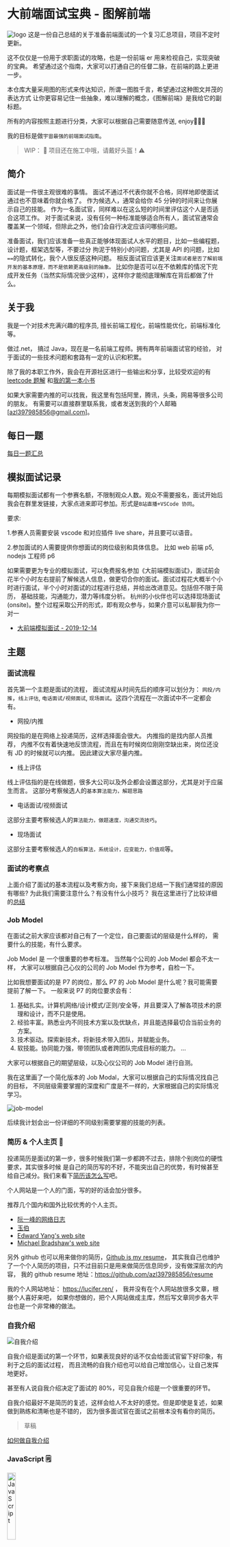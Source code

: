 # 大前端面试宝典 - 图解前端

![logo](./assets/imgs/logo.jpg)
这是一份自己总结的关于准备前端面试的一个复习汇总项目，项目不定时更新。

这不仅仅是一份用于求职面试的攻略，也是一份前端 er 用来检视自己，实现突破的宝典。
希望通过这个指南，大家可以打通自己的任督二脉，在前端的路上更进一步。

本仓库大量采用图的形式来传达知识，所谓一图胜千言，希望通过这种图文并茂的表达方式
让你更容易记住一些抽象，难以理解的概念，《图解前端》是我给它的副标题。

所有的内容按照主题进行分类，大家可以根据自己需要随意传送, enjoy🍻🍻🍻

我的目标是做`宇宙最强的前端面试指南`。

> WIP： 🚧 项目还在施工中哦，请戴好头盔！⚠️

## 简介

面试是一件很主观很难的事情。 面试不通过不代表你就不合格，同样地即使面试通过也不意味着你就合格了。
作为候选人，通常会给你 45 分钟的时间来让你展示自己的技能。
作为一名面试官，同样难以在这么短的时间里评估这个人是否适合这项工作。
对于面试来说，没有任何一种标准能够适合所有人，面试官通常会覆盖某一个领域，但除此之外，他们会自行决定应该问哪些问题。

准备面试，我们应该准备一些真正能够体现面试人水平的题目，比如一些编程题，设计题，框架选型等，不要过分
拘泥于特别小的问题，尤其是 API 的问题，比如`==`的隐式转化，我个人很反感这种问题。
相反面试官应该更关注`面试者是否了解前端开发的基本原理，而不是依赖更高级别的抽象。`
比如你是否可以在不依赖库的情况下完成开发任务（当然实际情况很少这样），这样你才能彻底理解库在背后都做了什么。

## 关于我

我是一个对技术充满兴趣的程序员, 擅长前端工程化，前端性能优化，前端标准化等。

做过.net， 搞过 Java，现在是一名前端工程师。拥有两年前端面试官的经验，
对于面试的一些技术问题和套路有一定的认识和积累。

除了我的本职工作外，我会在开源社区进行一些输出和分享，比较受欢迎的有[leetcode 题解](https://github.com/azl397985856/leetcode)
和[我的第一本小书](https://github.com/azl397985856/automate-everything)

如果大家需要内推的可以找我，我这里有包括阿里，腾讯，头条，网易等很多公司的朋友。
有需要可以直接群里联系我，或者发送到我的个人邮箱 [azl397985856@gmail.com]。

## 每日一题

[每日一题汇总](./daily/)

## 模拟面试记录

每期模拟面试都有一个参赛名额，不限制观众人数。观众不需要报名，面试开始后我会在群里发链接，大家点进来即可参加。形式是`B站直播+VSCode 协同`。

要求:

1.参赛人员需要安装 vscode 和对应插件 live share，并且要可以语音。

2.参加面试的人需要提供你想面试的岗位级别和具体信息。 比如 web 前端 p5, nodejs 工程师 p6

如果需要更为专业的模拟面试，可以免费报名参加《大前端模拟面试》，面试前会花半个小时左右提前了解候选人信息，做更切合你的面试。面试过程花大概半个小时进行面试，半个小时对面试的过程进行总结，并给出改进意见。包括但不限于简历， 基础技能，沟通能力，潜力等纬度分析。 杭州的小伙伴也可以选择现场面试(onsite)。整个过程采取公开的形式，即有观众参与，如果介意可以私聊我为你一对一

- [大前端模拟面试 - 2019-12-14](./mock-interview/2019-12-14.md)

## 主题

### 面试流程

首先第一个主题是面试的流程， 面试流程从时间先后的顺序可以划分为：
`网投/内推`，`线上评估`, `电话面试/视频面试`, `现场面试`。这四个流程在一次面试中不一定都会有。

- 网投/内推

网投指的是在网络上投递简历，这样选择面会很大。
内推指的是找内部人员推荐， 内推不仅有着快速地反馈流程，而且在有时候岗位刚刚空缺出来，岗位还没有 JD 的时候就可以内推。
因此建议大家尽量内推。

- 线上评估

线上评估指的是在线做题，很多大公司以及外企都会设置这部分，尤其是对于应届生而言。
这部分考察候选人的`基本算法能力，解题思路`

- 电话面试/视频面试

这部分主要考察候选人的`算法能力，做题速度，沟通交流技巧`。

- 现场面试

这部分主要考察候选人的`白板算法，系统设计，应变能力，价值观`等。

### 面试的考察点

上面介绍了面试的基本流程以及考察方向，接下来我们总结一下我们通常挂的原因有哪些?
为此我们需要注意什么？有没有什么小技巧？
我在这里进行了比较详细的[总结](./topics/surface/aspects.md)

### Job Model

在面试之前大家应该都对自己有了一个定位，自己要面试的层级是什么样的，
需要什么的技能，有什么要求。

Job Model 是 一个很重要的参考标准。 当然每个公司的 Job Model 都会不太一样，
大家可以根据自己心仪的公司的 Job Model 作为参考，自检一下。

比如我想要面试的是 P7 的岗位，那么 P7 的 Job Model 是什么呢？我可能需要提前了解一下。
一般来说 P7 的岗位要求会有：

1. 基础扎实。计算机网络/设计模式/正则/安全等，并且要深入了解各项技术的原理和设计，而不只是使用。
2. 经验丰富。熟悉业内不同技术方案以及优缺点，并且能选择最切合当前业务的方案。
3. 技术驱动。探索新技术，将新技术带入团队，并赋能业务。
4. 软技能。协同能力强，带领团队或者跨团队完成目标的能力。
   ...

大家可以根据自己的期望层级，以及心仪公司的 Job Model 进行自测。

我在这里画了一个简化版本的 Job Modal，大家可以根据自己的实际情况找自己的目标，
不同层级需要掌握的深度和广度是不一样的，大家根据自己的实际情况学习。

![job-model](./assets/imgs/topics/job-model/job-model.jpg)

后续我计划会出一份详细的不同级别需要掌握的技能的列表。

### 简历 & 个人主页 📖

投递简历是面试的第一步，很多时候我们第一步都跨不过去，排除个别岗位的硬性要求，其实很多时候
是自己的简历写的不好，不能突出自己的优势，有时候甚至给自己减分。我们来看下[简历该怎么写](./topics/surface/resume.md)吧。

个人网站是一个人的门面，写的好的话会加分很多。

推荐几个国内和国外比较优秀的个人主页。

- [阮一峰的网络日志](http://www.ruanyifeng.com/blog/)
- [玉伯](https://github.com/lifesinger/blog/issues?q=label:blog)
- [Edward Yang's web site](http://ezyang.com/)
- [Michael Bradshaw's web site](http://www.mjbshaw.com/)

另外 github 也可以用来做你的简历，[Github is my resume](http://pydanny.blogspot.com/2011/08/github-is-my-resume.html)，
其实我自己也维护了一个个人简历的项目，只不过目前只是用来做简历信息同步，没有做深层次的内容，
我的 github resume 地址：https://github.com/azl397985856/resume

我的个人网站地址： https://lucifer.ren/ ， 我并没有在个人网站放很多文章，根据个人喜好来吧，
如果你想做的，把个人网站做成主库，然后写文章同步各大平台也是一个非常棒的做法。

### 自我介绍

![自我介绍](./assets/imgs/topics/introduction/intro-1.jpg)

自我介绍是面试的第一个环节，如果表现良好的话不仅会给面试官留下好印象，有利于之后的面试过程，
而且流畅的自我介绍也可以给自己增加信心，让自己发挥地更好。

甚至有人说自我介绍决定了面试的 80%，可见自我介绍是一个很重要的环节。

自我介绍最好不是简历的复述，这样会给人不太好的感觉。但是即使是复述，如果
做到熟练和清晰也是不错的， 因为很多面试官在面试之前根本没有看你的简历。

> 草稿

[如何做自我介绍](./topics/introduction/intro.md)

### JavaScript 🗒️

<img src="./assets/imgs/topics/js/js-cover.png" width = "20%" height = "20%" alt="JavaScript" align=center />

JavaScript 是前端基础中的基础了, 这里的面试题目层出不穷，但是核心考点还是那几个，比较高端的基本都是`词法作用域`, `EC`, `闭包`， `高阶函数`.

> 在学习接下来的东西之前，建议大家先打好基础，这里只推荐两本书，一本是《You-Dont-Know-JS》，另一本是《JavaScript: The Good Parts》。

我非常不建议你没有系统学习 JS 之前就去刷题目，这是毫无意义的，根本无法从根本上理解。
之后对前端技能的考察会越来越严格。大家系统性学习之后，推荐过来看一下我这里总结的东西，
最后去网上找一些经典的题目，通过这些题目来检查自己，而不是一开始就去网上找题目做。

这里列举了几个我觉得比较有代表且比较有意思的主题：

- [内置类型](./topics/js/buit-in-types.md)
- [作用域与闭包](./topics/js/scope&closures.md)
- [引用和操作符优先级](./topics/js/reference&priority.md)
- [原型和继承](./topics/js/prototype.md)
- [this](./topics/js/this.md)
- [执行上下文（EC）](./topics/js/EC.md)(施工中)
- [ES6+](es6+.md)(施工中)

如果上面的专题你都看过了，那么来回答几个问题看你是否真的掌握了。

- 什么是值？什么是类型？什么是变量？ 它们之间的区别和联系？
- 基本类型和引用类型的区别是什么？null 和 undefined 区别是什么？
- “一切皆对象”怎么理解？ number 也是对象么？字符串也是对象么？
- 基础类型存放在栈上，引用类型存放在堆上，请问是为什么？ 字符串是存放在栈上么？对象中有一个 number 属性，那么 number 属性是存放在堆上还是栈上？
- == 的判断逻辑是什么？
- 作用域的本质是什么？闭包和作用域的关系是什么？
- let，const，var 三者的本质不同是什么？为什么不推荐使用 var
- 数组的本质是什么，运用了什么样的设计模式？数组和对象的关系是什么？
- 原型链能够实现所谓的继承的本质原因是什么？
- 箭头函数是用来解决什么问题的？
- 什么是高阶函数？用处和用法？

### 编程题 ✍️

算法分为三部分:

- 第一部分是 leetcode 上的题目。

- 第二部分是手写题目，实现一个小功能。比如实现 bind, curry 等

- 第三部分是 leetcode 题目变种

本仓库只列举后两个部分，对于第一部分可以去我的另一个仓库 - [leetcode 题解](https://github.com/azl397985856/leetcode) 查看

另外对于不同的阶段，我们应该采取不同的刷题策略。

1. 初级阶段

看一些基础内容，比如数据结构和算法的基本知识，看一些 JS 语言基础的一些东西。

如果需要刷题的话，一定要从简单开始。

2. 中级

按照分类刷题，一个个分类突破，掌握同一类别的题目的基本解题思路和套路。

3. 高级

总结题目，做到融汇贯通，一题多解，多题同解。

4. 面试前

刷题找回感觉，如果能找到你想去的公司的真题进行练习就更好了，因此我也会考虑将题目按照公司进行分类。

> ℹ️ 以下这些题目都是自己经历或者从网上整理下来的, 之后还会继续同步更新。

对于编程题，可能会让你白板写，也可能让你用 Online Editor。
因此我的建议，是掌握白板写，熟练至少一种 Online Editor，
这样可以在适当时候要求面试官让你用你熟悉的 Online Editor 书写。
比较有名的 Online Editor 有 JSBin , CodePen, StackBlitz 等，我个人比较推荐[StackBlitz](https://stackblitz.com/)

> Tips: 如果不是白板写，一定要注意调试，即使没有做出来，但是良好的调试习惯和技能也能加分。

- [大数相加](./topics/algorthimn/bigNumberSum.md)
- [手写 bind](./topics/algorthimn/bind.md)
- [实现加法](./topics/algorthimn/bitTwoSum.md)
- [实现 curry](./topics/algorthimn/curry.md)
- [实现 compose](./topics/algorthimn/compose.md)
- [剪枝](./topics/algorthimn/cut-tree.md)
- [循环有序列表的查找](./topics/algorthimn/cycle-sorted-array.md)
- [实现深拷贝](./topics/algorthimn/deepCopy.md)
- [实现继承](./topics/algorthimn/extend.md)
- [拍平数组](./topics/algorthimn/flatten.md)
- [实现 getUrlParams](./topics/algorthimn/getUrlParams.md)
- [用 reduce 实现 map](./topics/algorthimn/implement-map-using-reduce.md)
- [用栈实现队列](./topics/algorthimn/implement-queue-using-stack.md)
- [判断是否是完全二叉树](./topics/algorthimn/isCompleteBinaryTree.md)
- [实现 lensProp](./topics/algorthimn/lensProp.md)
- [判断链表是否成环](./topics/algorthimn/linkedListCycled.md)
- [最长公共子序列](./topics/algorthimn/longestCommonSequence.md)
- [最长公共子串](./topics/algorthimn/longestCommonSubstring.md)
- [实现千分位展示](./topics/algorthimn/moneyFormat.md)
- [无序不相等数组中，选取 N 个数，使其和为 M](./topics/algorthimn/n-sum.md)
- [实现简化的 Promise](./topics/algorthimn/promise.md)
- [实现快排](./topics/algorthimn/quickSort.md)
- [周期执行某个函数 n 次](./topics/algorthimn/repeat.md)
- [字符串反转](./topics/algorthimn/reverseString.md)
- [函数节流](./topics/algorthimn/throttle.md)
- [数组去重](./topics/algorthimn/uniqueArray.md)
- [实现 Math.sqrt](./topics/algorthimn/sqrt.md)
- [判断一个字符串是否另一个字符串的子序列](./topics/algorthimn/isSequence.md)
- [实现一个极简的模板引擎](./topics/algorthimn/mono-tpl.md)
- [实现一个极简的数据响应式](./topics/algorthimn/observable.md)
- [千分位转数字](./topics/algorthimn/numFormat.md)
- [将数字转化为中文(数字是 10 万以内)](./topics/algorthimn/numToChineseStr.md)
- [已知数据格式，实现一个函数 fn 找出链条中所有的父级 id](./topics/algorthimn/findParents.md)
- [获取页面所有的 tagname](./topics/algorthimn/getAllHTMLTags.md)
- [实现 XPath](./topics/algorthimn/xpath.md)

### CSS 🦋

国外会有一些类似 `CSS/HTML 专家` 的岗位，可以看出这部分内容还是相对比较重要且难以精通的。

这里我推荐 medium 社区的，来自 Elad Shechter 的关于 CSS 架构系列文章：

- [Normalize CSS or CSS Reset?!](https://medium.com/@elad/normalize-css-or-css-reset-9d75175c5d1e)
- [CSS Architecture — Folders & Files Structure](https://medium.com/@elad/css-architecture-folders-files-structure-f92b40c78d0b)
- [CSS Architecture for Multiple Websites](https://medium.com/@elad/css-architecture-for-multiple-websites-ad696c9d334)

> 我已经联系了几个 CSS 方面的专家，之后会在这里给几个链接过去，目前还在整理中。

- [布局]() (施工中)
- [响应式]() (施工中)
- [自适应]() (施工中)
- [BEM 等 CSS 架构]() (施工中)

### 设计题 🎩

![设计题](./assets/imgs/topics/design/design-cover.jpg)

这类题目有时候是给一个情景，有时候是直接让你实现一个轮子，答案也往往是开放式的。
需要你对组件和代码设计有一定的基础。这部分主要考察候选人综合实力，思维开放性，
思维严密性，做事的方式等。

- [大量数据滚动加载](./topics/design/lazy-scroll.md)
- [如何设计一个实时检查更新的功能](./topics/design/auto-update.md)
- [设计一个新闻列表，用户已经看过的新闻，在标题后面增加“已阅读”文字](./topics/design/already-read.md)
- [实现一个轮播图组件](https://zhuanlan.zhihu.com/p/72091681)

### 设计模式 👔

掌握常见的设计模式是“术”， 掌握设计模式的原则才是“道”，
只有在“术”上下过功夫，才能明白“道”的价值。

对于常见的设计模式能够说出适用场景，如果能够结合实际项目经验就更好了。常见的有单例模式，工厂模式，代理模式，观察者模式，策略模式，模板方法模式等。

- [单例模式](./topics/design-pattern/singleton.md)
- [策略模式](./topics/design-pattern/strategy.md)
- [代理模式](./topics/design-pattern/proxy.md)
- [观察者模式](./topics/design-pattern/observer.md)(施工中)
- [适配器模式](./topics/design-pattern/adapter.md)(施工中)
- [迭代器模式](./topics/design-pattern/iterator.md) (施工中)
- [工厂模式](./topics/design-pattern/factory.md)(施工中)
- [模版方法模式](./topics/design-pattern/template.md)(施工中)
- [装饰者模式](./topics/design-pattern/decorator.md)(施工中)

### 框架 🖼️

![框架](./assets/imgs/topics/framework/framework-cover.png)

流行的框架当然也是兵家必争之地，如果你能够完全了解大型知名开源框架的代码和架构实现，那绝对是一个加分项。

框架是为了解决特定问题才出现的，脱离实际业务谈框架选型以及优劣都是耍流氓。我们需要了解到各个框架在
什么情况下产生的，他们是为了解决什么问题，适合的场景是什么样的，有什么不足等。只有对这些
都非常熟悉，才能够在业务中作出合理的取舍，才能赢得面试官的认可。

#### React

React 考察的点就那么几点，从简单的生命周期，特定 API 的使用。 到 SetState 的原理，
虚拟 DOM，以及 DOM diff 算法等。 这部分需要大家对 React 有系统性认识。

如果你想系统性学习 React，推荐看官网。
除了官网，我这里推荐一份资料 - [全面介绍 React](https://jscomplete.com/learn/complete-intro-react#managing-side-effects)

这部分其实可以参考我之前开的一个仓库[从零开始开发一个 React](https://github.com/azl397985856/mono-react)

我后期会陆续增加一些对于 React 常见问题的汇总，大家保持关注即可。

如果上面的专题你都看过了，那么来回答几个问题看你是否真的掌握了。

- React 的虚拟 DOM diff 算法一定比直接操作 DOM 快么？为什么？

#### Redux

官方给出的介绍是“Redux is a predictable state container for JavaScript apps.”。

Redux 中核心就是一个单一的 state。state 通过闭包的形式存放在 redux store 中，保证其是只读的。如果你想要更改 state，只能通过发送 action 进行，action 本质上就是一个普通的对象。

我用 20 行代码左右实现了一个迷你版本的 redux，帮助自己理解 redux 的核心思想，这里是[原文](https://juejin.im/post/5a9e6a61f265da239866c7a3)。

相信你可以自己实现出一个 redux，那么你会对 redux 的本质有更深入的理解，这个时候再去学习 redux 中间件机制等高级内容才会得心应手。

#### Vue

> vue 部分我建议等到 vue 更新 3.0 之后再去研究 ta。

#### Vuex

> vuex 部分我建议等到 vue 更新 3.0 之后再去研究 ta。

### 浏览器

<img src="./assets/imgs/topics/browser/browser-cover.png" width = "40%" height = "40%" alt="浏览器" align=center />

- [事件模型](./topics/browser/event.md)

- 浏览器安全策略

- 事件循环

- BOM API

- Chrome 浏览器中的进程和线程

### 小程序

<img src="./assets/imgs/topics/mini-program/mini-program-cover.jpg" alt="node" width="70%" align=center />

小程序的特点：

1. 即插即用，
2. 拥有 native 和跨端（不同操作系统）的能力
3. 性能比 H5 好

面试的时候多会问小程序的多线程架构，以及多个 webview 是如何和 JS 线程通信的，JS 线程又是如何和 native 通信的。

- [小程序架构](./topics/mini-program/architecture.md)

### 原生通信

如果你做过混合式开发的话，原生通信一定是不能绕过的点。
很多时候我们使用的都是封装好的方法，我们可以直接调用，甚至支持
Promise 这种模式。 使用起来就好像“浏览器的原生 API”一样方便。
这从某种程度上来说，扩展了浏览器的功能。

- [h5 与原生 app 交互的原理](https://segmentfault.com/a/1190000016759517)

### 网络

网络这部分虽然不需要我们像`网络工程师`一样熟悉很多底层细节，
但是我们至少需要有一个高层次的抽象的思维来看待网络这个世界，
从而帮助我们更好地理解它，并且利用它去解决一些问题，典型的就是性能优化，
其实线上定位问题等有时候也需要你懂一点网络知识。
作为面试，可能需要你准备得更为深入一点。

对于网络这部分，最重要的是要有一个大的概念，下面也会介绍。

![network-cover](./assets/imgs/topics/network/network-cover.jpg)

- [协议森林（大话网络协议）](https://www.cnblogs.com/vamei/archive/2012/12/05/2802811.html)
- [从输入 URL 到页面展示发生了什么]() (施工中)
  > 上面这个我会写地非常详细，敬请期待
- [输入 ping IP 后敲回车，发包前会发生什么？](./topics/network/ping.md)
- [网络通讯模型](./topics/network/network-model.md)
- [子网掩码](./topics/network/net-mask.md)
- [TCP](./topics/network/tcp.md)
- [UDP](./topics/network/udp.md)(施工中)
- [HTTP](./topics/network/http.md)
- [HTTPS](./topics/network/https.md)(施工中)
- [DNS](./topics/network/dns.md)(施工中)

如果上面的专题你都看过了，那么来回答几个问题看你是否真的掌握了。

- WebSocket 工作在七层（或者四层）中的哪一层？和 HTTP 是什么关系？ 是基于 UDP 的还是 TCP 的？
- TCP 为什么是三次握手？为什么是四次挥手？
- CDN 的工作原理是什么？
- 运营商劫持是什么？如何防范？
- HTTPS 一定是安全的么？如果不是，那么在什么情况下是不安全的？
- 如何劫持 HTTPS 请求。 比如你需要抓 HTTPS 的包，怎么做？
- 支付宝和微信的离线支付是怎么做的？
- Token 和 Cookie 有什么区别和联系呢？其分别是为了解决什么样的事情？
- WebSocket 需要 cookie 么？为什么？
- WebSocket 是怎么实现点对点通信和广播通信的？
- 如果访问你的 APP 很慢，你自己无法重现。 初步定位到网络问题， 那么你怎么能具体定位到问题呢？
- traceroute, Ping 的原理是什么？
- 192.168.0.1 和 192.168.1.1 如何通信？
- DNS 是如何泄漏个人隐私的？怎么防范？
- 从网络协议模型（七层 or 四层）的角度分析一下，浏览器访问 192.168.3.4:8088 的具体过程。

### node

<img src="./assets/imgs/topics/node/node-cover.png" alt="node" width="50%" align=center />

> 预计 11 月份开始整理

如果你要做全栈或者后端，那么 node 是一个相对平滑的选择

- [node 基础 API](./topics/node/basic.md)(施工中)
- [node 集群](./topics/node/cluster.md)(施工中)
- [node 监控](./topics/node/monitor.md)(施工中)
- [node 底层架构和原理](./topics/node/internal.md)(施工中)
- [Deno (Ryan Dahl 2018 年 11 月台北 JSDC 演讲 PPT 翻译版)](https://zhuanlan.zhihu.com/p/51017778)
- [What’s Deno, and how is it different from Node.js?](https://blog.logrocket.com/what-is-deno/)
- [Deno, A New Way to JavaScript?(Vedio)](https://www.youtube.com/watch?v=z6JRlx5NC9E)
- [express 和 koa 等 web 框架](./topics/node/web-framework.md)(施工中)

如果上面的专题你都看过了，那么来回答几个问题看你是否真的掌握了。

- node 如何充分利用多核 CPU？
- node 是如何实现多个进程监听同一个端口的？为什么不会报“端口被占用”？
- deno 相对 node 有哪些优化？
- node 中的 buffer 是什么？ Stream 是什么？ 流的种类有哪些？听说过 pull-stream 么？

### 操作系统 💻

- [内存分配](./topics/os/memory/allocation.md)
- [线程和进程](./topics/os/process/thread.md)(施工中)

### 包管理 📦

随着前端项目越来越复杂，我们需要组织的模块数量增加，包管理慢慢浮出水面，
大家都开始讨论这个东西。 很多时候，一个项目的业务代码还不到依赖项的 1%。

我们拿三个比较经典的包管理工具来讲解一下他们试图解决的问题，以及分别的优缺点，
按照时间线来说他们分别是 npm,yarn, tink。

- [npm](http://npmjs.com)
- [yarn](https://yarnpkg.com/zh-Hans/https://yarnpkg.com/zh-Hans/)
- [tink](https://github.com/npm/tink)

### 性能优化 ⏩

性能优化是在面试中被问到的最多的题目了，这部分需要候选人有足够的深度和广度才能回答的比较全面，也是
很容易体现候选人实力的一个点了。

在互联网网站百花齐放的今天，网站响应速度是用户体验的第一要素，其重要性不言而喻，这里有几个关于响应时间的重要条件：

用户在浏览网页时，不会注意到少于 0.1 秒的延迟；

少于 1 秒的延迟不会中断用户的正常思维， 但是一些延迟会被用户注意到；

延迟时间少于 10 秒，用户会继续等待响应；

延迟时间超过 10 秒后，用户将会放弃并开始其他操作；

因此大家都开始注重性能优化，很多厂商都开始做一些性能优化。比较有名的是雅虎军规，不过随着浏览器和协议等的发展，有一些已经逐渐被淘汰了。因此建议大家以历史的目光看待它。比如.尽量减少 HTTP 请求数这一条，在 HTTP2 协议下就不管用了，因为 HTTP2 实现了 HTTP 复用，HTTP 请求变少，反而降低性能。因此一定要结合历史环境看待具体的优化原则和手段，否则会适得其反。

> 雅虎军规中文版： http://www.cnblogs.com/xianyulaodi/p/5755079.html

随着移动互联网的高速发展，移动终端的数量正在以指数级增长，很多厂商对于移动端体验都开始重视起来了。比如 Google Chrome 的工程师 Alex 就提出了 Progressive Web App（以下简称 PWA），用来提高移动端 web 的性能。PWA 的核心是 Service Worker， 通过它可以使得在 JS 主线程之外，程序员通过编程的方式控制网络请求，结合浏览器本身的缓存，往往可以达到非常棒的用户体验。PWA 提出了许多类似 Native 的“功能”- 比如离线加载和桌面快捷方式，使得移动端 web 体验更加友好。另外加上 web 端本身的特性-比如快速迭代，可索引（你可以通过搜索引擎搜索，而 native app 则不行）等，使得更多的人投入到给 web 端用户提供更佳的用户体验的 PWA 中去。Google 在更早的时候，提出了 AMP。 2017 年 Google dev 上海站就宣传了 PWA 和 AMP，并且通过一张动图形象地展示了两者（PWA 的 P 和 A 翻过来，然后 W 上下翻转就是 AMP，反之亦然）。AMP 是一种面向手机端的轻量级的 web 展现，通过将重量级元素重新实现等方式提高了手机端性能。 另外诸如使用 asm.js 使得代码更容易编译成机器指令，也是性能优化的一环。如果你仔细查看应用执行的 profile 的时候，你会发现 js 代码 compile 的时间会很久，尤其你写了很多无用 js 代码，或者没必要第一时间执行的代码的时候，这种影响更加大。js 代码最终也是编译成二进制给机器执行，而 js 是动态语言，也就是说 js 代码是执行到哪编译到哪，这是和 java 这样的静态语言的一个很大的差别。V8 已经对这部分做了相当大的优化，一般情况下我们不必担心，通常来讲这也不会成为性能瓶颈，因为这些时间和网络 IO 的时间根本不是一个数量级。但是在特定场合，提前编译成更容易解释执行的代码，可能就会派上用场。

这部分可以参考我之前写的[文章](https://github.com/azl397985856/automate-everything/blob/master/docs/chapter4.md)

如果上面的专题你都看过了，那么来回答几个问题看你是否真的掌握了。

- 一个应用使用一段时间就会很卡，可能是什么原因？
- 一个应用首屏加载时间超级长，如果让你来优化，你会怎么做？
- 前端常见的优化手段有哪些？
- 性能优化的闭环是什么？

### 编程范式

常见的编程范式有`函数式编程`、`面向对象编程`、`响应式编程`等。

在面向对象编程的世界，程序是一系列相互作用（方法）的对象，而在函数式编程的世界，程序会是一个无状态的函数组合序列。
在响应式变成的世界里，程序就是流的组合和操作。

不同的编程范式有着不同的适用场景，因此了解各种编程范式是很有必要的。

#### 面向对象 👧🏻

施工中

#### 函数式编程

函数式编程的思想非常先进，其天生的可预测性(也可以说是可测试), 更细粒度的代码(逻辑)重用，以及天生支持并行等特点， 已经被也业内越来越多的人认可。由于其很高的学习门槛导致大多人并不了解它，或者只是知道概念，并不能够理解并运用函数式编程。

这个是我之前写的[函数式编程系列教程](https://github.com/azl397985856/functional-programming)

#### 响应式编程

施工中

### 状态管理

状态管理这个东西在 React 和 Vue 这种视图框架大规模出现之后才出现的东西，
因此 React 或者 Vue 只是解决了状态到视图的映射关系，没有解决数据的产生和维护问题，
因此状态管理框架应运而生，比较著名的有 redux， mobx，vuex 等。

- [状态管理的本质是什么？我们为什么需要它]() (施工中)

如果上面的专题你都看过了，那么来回答几个问题看你是否真的掌握了。

- GraphQL 可以当作状态管理框架使用么？
- 我为什么要用状态管理框架，直接存到全局不香么？

### 项目经验

<img src="./assets/imgs/topics/project/project-cover.png" alt="project" align=center />

技术面试关心的一方面是你的技术基础，包括深度广度，编码能力，另一方面关注你的经验，即你做过的项目。

关于这部分要突出项目的难点，核心问题，如果没有特别的难点，你应该问下自己你对项目做过的思考，有什么优化点和不足，
包括团队和自身。

- [你的项目难点是什么](./topics/project/pain-in-the-ass.md)
- [做过的项目中技术架构是什么样的，可以优化么]() (施工中)

### 安全 🔐

> 如果岗位对 node 有要求，那么安全问题肯定会更多，因此这部分需要更加关注。

- [XSS](https://tech.meituan.com/2018/09/27/fe-security.html)
- [csrf](https://juejin.im/post/5bc009996fb9a05d0a055192)
- [运营商劫持](http://bigsec.com/bigsec-news/wechat-16824-yunyingshangjiechi)

### seo

SEO 一直是一个非常重要的话题，尤其是依赖搜索引擎排名的系统和网站。

虽然是一个很老的领域了，但是搜索引擎优化是在客户端渲染流行之后，又重新被捡起来，开始重视的一个东西。

### shell

在工作中，我们时不时会做一些自动化或者批处理，这个时候掌握 shell 一种相对直接完成任务的方式。
shell 功能强大且移植性好，尤其在运维领域被广泛使用。我单独有一个项目是专门[学习 shell](https://github.com/azl397985856/learn-shell)的，感兴趣的可以关注一下。

作为程序员，掌握 shell 是一种进阶。

- [基础命令](./topics/shell/cmds.md)（施工中）
- [基础语法](./topics/shell/grammar.md)（施工中）

### ssr

其实网页早起都是 SSR，只不过为了提高性能和用户体验，大家开始转向 SPA，SPA 开始流行之后带来了两个问题：

1. SEO 不友好

2. 首次渲染时间长，导致诸如白屏时间长等问题

为了解决这两个问题，大家开始考虑使用 SSR + CSR 的方式。 其中也踩了无数的坑，到现在 SSR 相对而言已经比较成熟了。

### typescript

TS 是 JS 的超集，提供了很多 JS 没有的特性，尤其是 ES6 之前。ES6+的很多东西也是借鉴了 TS。

TS 对于构建大型系统有着得天独厚的优势，丰富的类型签名就是天生的最好的文档，因此它会及时更新，不存在代码和文档不一致的情况。
使用接口定义可以实现很好的协同，也可以避免一些潜在的 bug。

总之 TS 是一个非常值得学习的强类型语言。

### v8

<img src="./assets/imgs/topics/v8/v8-cover.jpg" width = "50%" height = "50%" alt="V8" align=center />

> 还没开始整理

- [垃圾回收器](./topics/v8/gc.md)(施工中)
- [预测优化](./topics/v8/gc.md)(施工中)
- [shapes 和 inline cache](./topics/v8/shapes-and-inline-cache.md)(施工中)

### 标准化

标准这个东西真的很重要，非常遗憾的是国内没有什么知名标准化的组织，都是在国外。

标准化能给我们带来什么？ 那就太多了，如果没有标准化，我们的世界不能想象会乱成什么样。

想象一下如果没有`USB` `TypeC`等这些规范，我们会多么不方便，更不要说别的了。

前端的标准化组织化就两个，一个是`TC39`, 一个是`W3C`，关注好这两个组织，
对于你理解大方向很关键。 下面是官方的 Github 仓库：

- [ECMA TC39](https://github.com/tc39?type=source)
- [W3C](https://github.com/w3c?type=source)

> 重点关注一些标准化组织的信息和社区的讨论。

这里再介绍一个 justjavac(迷渡)创建的中文版的[介绍最新的 ECMAScript/JavaScript 规范，以及 TC39 的提案进度 ](https://esnext.justjavac.com/)
，这里可以了解到一些 TC39，以及 ES 最新的一些资讯信息。

### 模块化

我在[模块化和组件化](https://github.com/azl397985856/automate-everything/blob/master/docs/chapter2.md) 这篇文章
讲解了模块化的一部分基础知识，在这里我还会讲解一些大家对模块化的误区，以及一些经典问题, eg: AMD，cjs,umd,esm 区别问题

- [循环引用问题](./topics/modular/circular.md)

### web assembly

> 待整理

WebAssembly 是一种可以使用非 JavaScript 编程语言编写代码并且能在浏览器上运行的技术方案。

### 工作流 ⏳

<img src="./assets/imgs/topics/work-flow/work-flow-cover.png" width = "70%" height = "70%" alt="wf" align=center />

工作流是一个偏工程的话题，这部分主要考察候选人工程能力和意识。
工作流指的是日常开发中的各个环节的组合，下面我们一一讲解。

#### 构建器

可以参考我之前开的一个仓库[从零开始开发一个 Webpack](https://github.com/azl397985856/mono-webpack)

当然了解了 webpack 的基本原理还不够，面试中还会问一些工程性的问题，比如：

- [如何用 webpack 管理应用的环境相关配置]() （施工中）
- [如何用 webpack 做一些基础的性能优化]()（施工中）
- [如何用 webpack 的配置项如何管理]()（施工中）

#### 触发器

施工中

#### linter

linter 是为了帮我我们找出 bug 而存在的，不要过分高估它的功能，用它来代替 code review 或者 formatter 的工作。

#### 格式化

格式化应该是自动的，不应该是手动的。 每个团队的格式化标准可能都不一样，不要
让人去适应这些，没有什么意义，而是交给工具去做。

#### 任务管理

在 npm 出现之前，做任务管理的方式主要是自己处理或者记住第三方库，比如`grunt`，但是 npm 出现之后，
大家发现其实`npm script` + `构建工具`就可以解决前端绝大多数问题了。包括 VSCODE 中的任务管理，其实
都有和 npm 有着很好的集成。

![task-runner](./assets/imgs/topics/work-flow/task-runner.jpg)

我们这里主要讲讲如何通过`npm script`来做前端的任务管理，从而打造高效的前端工作流程。

#### 版本管理

这里的版本管理指的是发布过程的版本管理，即我不通过回滚代码的情况，也可以做软件版本管理。

#### 代码管理

Git，SVN 只是代码管理的工具，不等同于代码管理。

项目代码需要有一个好的架构，需要高内聚低耦合，把各功能模块尽可能的分解成独立的，
在做真正的代码管路之前，我们要思考几个问题：

- 我们为什么要做代码管理 ？不做代码管理可以么？
- 做代码管理，主要的内容是什么？

最后我们再去研究怎么去做，这才是一个本应该有的流程。
不要一上来就是分支管理，git 操作，git workflow 啥的，会被绕进去，
到头来用工具解决了什么问题都不知道。

参考：

- [building QuickBooks: How Intuit Manages 10 Million Lines of Code](http://www.drdobbs.com/tools/building-quickbooks-how-intuit-manages-1/240003694)
- [Why Google Stores Billions of Lines of Code in a Single Repository](https://m.cacm.acm.org/magazines/2016/7/204032-why-google-stores-billions-of-lines-of-code-in-a-single-repository/fulltext)
- [Git 速学](https://github.com/azl397985856/git)

#### 前处理/后处理

> 待整理

### 监控

- 监控源码变更（比如基础库变更警告）
- 监控报错
  - 脚本报错
  - 接口/业务出错
- 性能监控

### 测试

- 测试的原则和基本方式
- 测试的类型
  - 单元测试
  - 接口测试
  - UI 自动化测试（核心流程回归的 UI 自动化）
- 测试框架
- 测试工作流

### 数据层

- BFF
- [干货 | 万字长文全面解析 GraphQL，携程微服务背景下的前后端数据交互方案](https://mp.weixin.qq.com/s/PovMmO6ddcpBO5A2WtY89Q)

### 跨端

跨端开发是一种权衡，一种开发效率和极致性能的权衡。
就好像虚拟 DOM 一样，虚拟 DOM 其实也是一种权衡，也是开发效率，维护性和极致性能之间的权衡。
如果你足够细心你会发现软件工程有很多这样的权衡。

#### flutter

Flutter 是谷歌的移动 UI 框架，可以快速在 iOS 和 Android 上构建高质量的原生用户界面。
Flutter 可以与现有的代码一起工作。在全世界，Flutter 正在被越来越多的开发者和组织使用，并且 Flutter 是完全免费、开源的。

#### RN

> 使用 JavaScript 和 React 编写原生移动应用

#### weex

<img src="./assets/imgs/topics/write-one-run-everywhere/weex/weex-cover.png" width = "50%" height = "50%" alt="weex" align=center />

- [weex 架构设计](./topics/write-one-run-everywhere/weex/architecture.md)

### 正则表达式

> 正则表达式是一组由字母和符号组成的特殊文本, 它可以用来从文本中找出满足你想要的格式的句子.

正则表达式其实就是在执行搜索时的格式，这部分内容比较枯燥和难懂，需要多加练习才能掌握。

这里推荐几个关于正则表达式的，我收藏的一些资源：

- [快速交互式学正则](https://github.com/ziishaned/learn-regex)
- [可视化正则表达式](https://regexper.com/)

当然如果你比较喜欢直接用别人写好的，这里还有[一份资料](https://any86.github.io/any-rule/)，可能适合你。

如果你学习的差不多了，那么就针对性找几道正则的题目练习一下，你可以去我的《编程题》主题中地[正则题目](./topics/algorthimn/regularExpressions.md)练习一下。

### 微前端

前端是一种类似于微服务的架构，它将微服务的理念应用于浏览器端，即将 Web 应用由单一的单体应用转变为多个小型前端应用聚合为一的应用。各个前端应用还可以独立运行、独立开发、独立部署。

微前端是一种架构风格，其中众多独立交付的前端应用组合成一个大型整体。

微前端目前已经到了实践阶段，虽然没有特别成熟的社区和解决方案，
但是不得不承认这是一种趋势，就像几年前的数据驱动一样。[技术雷达](https://www.thoughtworks.com/radar/techniques/micro-frontends)
也阐述了微前端目前所处的历史阶段。

使用微前端，主要有如下好处：

1. 由于代码可以独立开发，部署等。因此如果拆分良好的话代码会更少，更容易维护。

2. 不同的业务部门合作更加容易，团队更加独立自治。

3. 对于遗留系统，我们可以选择微前端的方式进行改造，而不是直接改变遗留系统的内部实现，
   相对而言更加稳健。

一个典型的微前端系统大概是这样的：

![micro-frontend-cover](./assets/imgs/topics/micro-fe/micro-fe-cover.webp)
（图片来自： https://martinfowler.com/articles/micro-frontends.html）

这里后续会系统性列举一些微前端的资料。

### 编译/转义

- [AST]() (施工中)

### 可访问性 ♿

可访问性一直是容易被忽略的一个点，这里我们简单聊一下前端的可访问性。

根据 W3C 的定义，有生理缺陷的人也能轻松使用，更确切地说是能够感受、理解、操作产品(比如网站、工具…各种现代技术)，就可以被称为"无障碍"(accessibility)。
闭着眼睛使用你的产品，测试看看它是否是"无障碍"的。在无法用眼看无法用鼠标，仅仅通过屏幕阅读软件对界面 的描述去操作你的产品时，人们还能顺利地使用那些呕心沥血做出来的功能吗？

- [开发者必备 — Web 无障碍手册](https://link.zhihu.com/?target=https%3A//www.telerik.com/blogs/web-accessibility-guidebook-for-developers)
  > 译文地址： https://zhuanlan.zhihu.com/p/76438798

### 新技术 🆕

> 还没开始整理

面试经常会问一些你最近都在关注什么技术？或者直接就某一个新技术进行提问。
以下是我整理的一些个人认为比较新且有前景的技术：

- AI 人工智能正在改变着我们的生活，前端也不例外
- [Serverless 使得开发更聚焦](./topics/new-tech/serverless.md)
- IOT/AR/VR 带来的交互形式的变化
- 可视化
- PWA

### 前端之外

很多时候用人单位会对《前端工程师》有“后端”，“运维”方面的要求，不过都是浅层次的。
不过大家还是要对这些知识有所了解才行，最起码不能有“这是后端的责任，这是运维的责任”的观念。

当然不排除有的公司需要你`多而精`，让你一个人打通整个产品线，这个时候你要考虑一下要不要选择这家公司。

用人单位普遍的技能要求有：

- [Java 基础学习（廖雪峰）](https://www.liaoxuefeng.com/wiki/1252599548343744)
- [Python 开发基础 (微软出品)](https://github.com/microsoft/c9-python-getting-started)
- [Go 语言圣经(英文版)](http://www.gopl.io/)
  > [Go 语言圣经(中文版)](http://shouce.jb51.net/gopl-zh/)
- [运维知识](./topics/ends/ops.md)（施工中）
- [Github 和博客](./topics/ends/share.md)（施工中）

上面的东西选择性掌握即可，这可以说是加分项，一般不会要求这些都掌握的。

### 各大公司面试信息

> 声明：⚠️ 其中 P 级别的划分是结合自己对题目难度的理解，以及作者本人的陈述定义的。
> 这部分是很难定义的，但是为了给出大致的边界，我这里还是做了分类。如有不妥，请多多包涵。

- 阿里巴巴

1.  P5

- [面试分享：2018 阿里巴巴前端面试总结(题目+答案)](https://juejin.im/entry/5a968ba56fb9a06340524128)

2.  P6

- [前端面试分享: 两年经验社招-阿里巴巴](https://segmentfault.com/a/1190000013538920)
- [面试分享：一年经验初探阿里巴巴前端社招](https://github.com/jawil/blog/issues/22)
- [阿里巴巴前端面试分享-社招（p6）](https://zhuanlan.zhihu.com/p/57131643)

- 头条

1.  P4

- [今日头条前端面试-2018.03.23](https://blog.csdn.net/csu_passer/article/details/79668028)
- [记一次字节跳动前端面试，已拿 offer](https://www.nowcoder.com/discuss/177482)
- [字节跳动 前端 三面面经](https://www.nowcoder.com/discuss/171705)
- [2019 字节跳动春招 web 前端面试题 一面](https://www.nowcoder.com/discuss/170779)
- [字节跳动前端实习一面二面 HR 面面经](https://www.nowcoder.com/discuss/170549)
- [头条前端一面](https://www.nowcoder.com/discuss/171320)
- [记一次今日头条前端面试](https://www.imooc.com/article/40112)

2.  P5

- [前端面试-今日头条](https://github.com/linghuam/myblog/blob/master/source/_others/%E5%89%8D%E7%AB%AF%E9%9D%A2%E8%AF%95-%E4%BB%8A%E6%97%A5%E5%A4%B4%E6%9D%A1.md)
- [字节跳动春招前端三轮面经](https://www.nowcoder.com/discuss/167553)
- [今日头条前端三轮面试面经](https://www.nowcoder.com/discuss/105513)

3.  P6

- [字节跳动，前端面试](https://www.nowcoder.com/discuss/174632)

### HR

到了这一步说明技术上没有什么问题了，接下来就是 HR 看你这个人价值观是否符合了。

> 草稿

- [和 HR 沟通](./topics/hr/hr.md)
- [面试结果的自我感知](./topics/hr/sense.md)

### 模拟面试

模拟面试指的是按照实际的面试流程进行模拟，常见的有测试题目模拟，现场模拟。

测试题目模拟会比较多，大家可以使用 OJ 平台进行测试，也可以找一些题目自己测试。

现场模拟通常需要一些资深的面试官对你进行考察，你可以找自己的同事或者前辈，也可以花钱
找别人帮忙。 当然如果你不嫌弃，找我进行`Mock Interview` 也是可以的,
我的个人邮箱 [azl397985856@gmail.com]

这里列举一些测试题目：

- [Front-end-Developer-Interview-Questions](https://github.com/h5bp/Front-end-Developer-Interview-Questions)
- [Interview Questions for front-end-Developer](http://thatjsdude.com/interview/#)
- [javascript-questions](https://github.com/lydiahallie/javascript-questions)
- [front-end-interview-handbook](https://github.com/yangshun/front-end-interview-handbook)
- [30 seconds of code](https://30secondsofcode.org/)
- [软技能题目集合 ](https://zhuanlan.zhihu.com/p/73874112)

## 关注我

最近我重新整理了下自己的公众号，并且我还给他换了一个名字《脑洞前端》，它是一个帮助你打开大前端新世界大门的钥匙 🔑，在这里你可以听到新奇的观点，看到一些技术尝新，还会收到系统性总结和思考。

我会尽量通过图的形式来阐述一些概念和逻辑，帮助大家快速理解，图解前端是我的目标。

之后我的文章同步到微信公众号 脑洞前端 ，您可以关注获取最新的文章，或者和我进行交流。

回复`大前端`拉你进“前端交流群”

<img src="./assets/imgs/gongzhonghao.jpeg" width = "50%" height = "50%" alt="gongzhonghao" align=center />

## 声明

本仓库的所有内容都是本人自己整理的，因此可能有不够完善，优秀甚至错误的地方，大家可以随意提问题。

对于前端的技能图谱，我比较推荐[这个网站](https://roadmap.sh/frontend)。
这个网站相对于其他的前端技能图谱，更新地更快一点，其他的技能图谱很多都落伍了。

## 贡献

- 项目刚刚创建，个人精力有限。再加上有些东西我本人也不是很精通，因此邀请各路仙友加入到这个项目中来，欢迎大家认领相应的模块，当然也可以添加新的模块。
- 如果有想法和创意，请提[issue](https://github.com/azl397985856/fe-interview/issues)或者进群提
- 如果想贡献代码，请提[PR](https://github.com/azl397985856/fe-interview/pulls)
- 如果需要修改项目中图片，[这里](./assets/drawio/)存放了项目中绘制图的源代码， 大家可以用[draw.io](https://www.draw.io/)打开进行编辑。

## License

[Apache-2.0](./LICENSE.txt)
